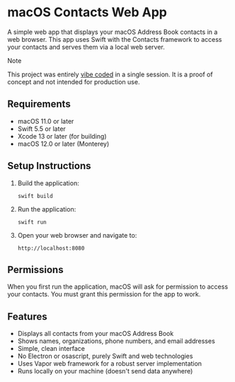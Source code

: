 # macOS Contacts Web App

A simple web app that displays your macOS Address Book contacts in a web browser. This app uses Swift with the Contacts framework to access your contacts and serves them via a local web server.

> [!NOTE]
> This project was entirely [vibe coded](https://x.com/karpathy/status/1886192184808149383) in a single session. It is a proof of concept and not intended for production use.

## Requirements

- macOS 11.0 or later
- Swift 5.5 or later
- Xcode 13 or later (for building)
- macOS 12.0 or later (Monterey)

## Setup Instructions

1. Build the application:
   ```
   swift build
   ```

2. Run the application:
   ```
   swift run
   ```

3. Open your web browser and navigate to:
   ```
   http://localhost:8080
   ```

## Permissions

When you first run the application, macOS will ask for permission to access your contacts. You must grant this permission for the app to work.

## Features

- Displays all contacts from your macOS Address Book
- Shows names, organizations, phone numbers, and email addresses
- Simple, clean interface
- No Electron or osascript, purely Swift and web technologies
- Uses Vapor web framework for a robust server implementation
- Runs locally on your machine (doesn't send data anywhere)
